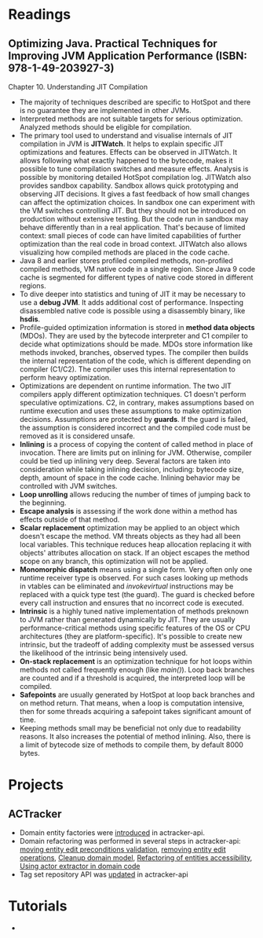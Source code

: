 # Readings

## Optimizing Java. Practical Techniques for Improving JVM Application Performance (ISBN: 978-1-49-203927-3)

Chapter 10. Understanding JIT Compilation

- The majority of techniques described are specific to HotSpot and there is no guarantee they are implemented in other
  JVMs.
- Interpreted methods are not suitable targets for serious optimization. Analyzed methods should be eligible for
  compilation.
- The primary tool used to understand and visualise internals of JIT compilation in JVM is __JITWatch__. It helps to
  explain specific JIT optimizations and features. Effects can be observed in JITWatch. It allows following what exactly
  happened to the bytecode, makes it possible to tune compilation switches and measure effects. Analysis is possible by
  monitoring detailed HotSpot compilation log. JITWatch also provides sandbox capability. Sandbox allows quick
  prototyping and observing JIT decisions. It gives a fast feedback of how small changes can affect the optimization
  choices. In sandbox one can experiment with the VM switches controlling JIT. But they should not be introduced on
  production without extensive testing. But the code run in sandbox may behave differently than in a real application.
  That's because of limited context: small pieces of code can have limited capabilities of further optimization than the
  real code in broad context. JITWatch also allows visualizing how compiled methods are placed in the code cache.
- Java 8 and earlier stores profiled compiled methods, non-profiled compiled methods, VM native code in a single region.
  Since Java 9 code cache is segmented for different types of native code stored in different regions.
- To dive deeper into statistics and tuning of JIT it may be necessary to use a __debug JVM__. It adds additional cost
  of performance. Inspecting disassembled native code is possible using a disassembly binary, like __hsdis__.
- Profile-guided optimization information is stored in __method data objects__ (MDOs). They are used by the bytecode
  interpreter and C1 compiler to decide what optimizations should be made. MDOs store information like methods invoked,
  branches, observed types. The compiler then builds the internal representation of the code, which is different
  depending on compiler (C1/C2). The compiler uses this internal representation to perform heavy optimization.
- Optimizations are dependent on runtime information. The two JIT compilers apply different optimization techniques. C1
  doesn't perform speculative optimizations. C2, in contrary, makes assumptions based on runtime execution and uses
  these assumptions to make optimization decisions. Assumptions are protected by __guards__. If the guard is failed, the
  assumption is considered incorrect and the compiled code must be removed as it is considered unsafe.
- __Inlining__ is a process of copying the content of called method in place of invocation. There are limits put on
  inlining for JVM. Otherwise, compiler could be tied up inlining very deep. Several factors are taken into
  consideration while taking inlining decision, including: bytecode size, depth, amount of space in the code cache.
  Inlining behavior may be controlled with JVM switches.
- __Loop unrolling__ allows reducing the number of times of jumping back to the beginning.
- __Escape analysis__ is assessing if the work done within a method has effects outside of that method.
- __Scalar replacement__ optimization may be applied to an object which doesn't escape the method. VM threats objects as
  they had all been local variables. This technique reduces heap allocation replacing it with objects' attributes
  allocation on stack. If an object escapes the method scope on any branch, this optimization will not be applied.
- __Monomorphic dispatch__ means using a single form. Very often only one runtime receiver type is observed. For such
  cases looking up methods in vtables can be eliminated and _invokevirtual_ instructions may be replaced with a quick
  type test (the guard). The guard is checked before every call instruction and ensures that no incorrect code is
  executed.
- __Intrinsic__ is a highly tuned native implementation of methods preknown to JVM rather than generated dynamically by
  JIT. They are usually performance-critical methods using specific features of the OS or CPU architectures (they are
  platform-specific). It's possible to create new intrinsic, but the tradeoff of adding complexity must be assessed
  versus the likelihood of the intrinsic being intensively used.
- __On-stack replacement__ is an optimization technique for hot loops within methods not called frequently enough
  (like _main()_). Loop back branches are counted and if a threshold is acquired, the interpreted loop will be compiled.
- __Safepoints__ are usually generated by HotSpot at loop back branches and on method return. That means, when a loop is
  computation intensive, then for some threads acquiring a safepoint takes significant amount of time.
- Keeping methods small may be beneficial not only due to readability reasons. It also increases the potential of method
  inlining. Also, there is a limit of bytecode size of methods to compile them, by default 8000 bytes.

# Projects

## ACTracker

- Domain entity factories were [introduced](https://github.com/marcinciapa/actracker-api/pull/146) in actracker-api.
- Domain refactoring was performed in several steps in actracker-api:
  [moving entity edit preconditions validation](https://github.com/marcinciapa/actracker-api/pull/147),
  [removing entity edit operations](https://github.com/marcinciapa/actracker-api/pull/148),
  [Cleanup domain model](https://github.com/marcinciapa/actracker-api/pull/150), 
  [Refactoring of entities accessibility](https://github.com/marcinciapa/actracker-api/pull/152),
  [Using actor extractor in domain code](https://github.com/marcinciapa/actracker-api/pull/153)
- Tag set repository API was [updated](https://github.com/marcinciapa/actracker-api/pull/154) in actracker-api

# Tutorials

- 
